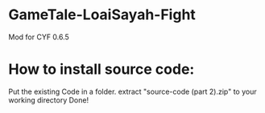 # GameTale-LoaiSayah-Fight
Mod for CYF 0.6.5

# How to install source code:
Put the existing Code in a folder.
extract "source-code (part 2).zip" to your working directory
Done!
